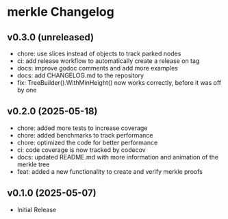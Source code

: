 # merkle Changelog

## v0.3.0 (unreleased)

* chore: use slices instead of objects to track parked nodes
* ci: add release workflow to automatically create a release on tag
* docs: improve godoc comments and add more examples
* docs: add CHANGELOG.md to the repository
* fix: TreeBuilder().WithMinHeight() now works correctly, before it was off by one

## v0.2.0 (2025-05-18)

* chore: added more tests to increase coverage
* chore: added benchmarks to track performance
* chore: optimized the code for better performance
* ci: code coverage is now tracked by codecov
* docs: updated README.md with more information and animation of the merkle tree
* feat: added a new functionality to create and verify merkle proofs

## v0.1.0 (2025-05-07)

* Initial Release
